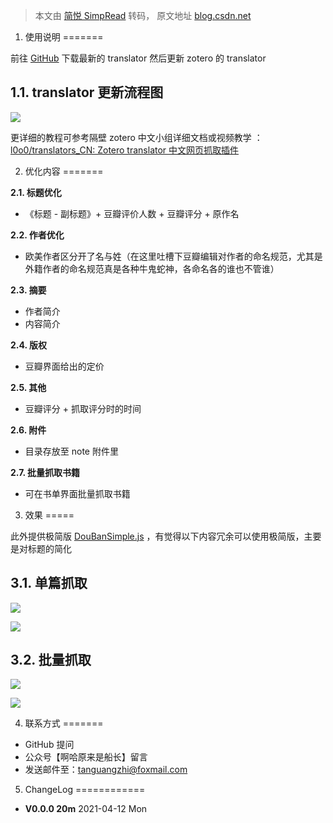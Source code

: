 > 本文由 [简悦 SimpRead](http://ksria.com/simpread/) 转码， 原文地址 [blog.csdn.net](https://blog.csdn.net/weixin_42746151/article/details/115629125)

1. 使用说明
=======

前往 [GitHub](https://github.com/Captain2021/MyTranslator) 下载最新的 translator 然后更新 zotero 的 translator

1.1. translator 更新流程图
---------------------

![](https://img-blog.csdnimg.cn/img_convert/efcbe98a610ecc2c1967c1d4f7b533d1.png)

更详细的教程可参考隔壁 zotero 中文小组详细文档或视频教学 ：[l0o0/translators_CN: Zotero translator 中文网页抓取插件](https://github.com/l0o0/translators_CN)

2. 优化内容
=======

**2.1. 标题优化**

*   《标题 - 副标题》+ 豆瓣评价人数 + 豆瓣评分 + 原作名

**2.2. 作者优化**

*   欧美作者区分开了名与姓（在这里吐槽下豆瓣编辑对作者的命名规范，尤其是外籍作者的命名规范真是各种牛鬼蛇神，各命名各的谁也不管谁）

**2.3. 摘要**

*   作者简介
*   内容简介

**2.4. 版权**

*   豆瓣界面给出的定价

**2.5. 其他**

*   豆瓣评分 + 抓取评分时的时间

**2.6. 附件**

*   目录存放至 note 附件里

**2.7. 批量抓取书籍**

*   可在书单界面批量抓取书籍

3. 效果
=====

此外提供极简版 [DouBanSimple.js](https://github.com/Captain2021/myTranslator/blob/master/DoubanSimple.js) ，有觉得以下内容冗余可以使用极简版，主要是对标题的简化

3.1. 单篇抓取
---------

![](https://img-blog.csdnimg.cn/img_convert/4176ae315a3f0f50ac9acb33c42f57bf.png)

![](https://img-blog.csdnimg.cn/img_convert/964f21f3922e11241ae9f42bd764576c.png)

3.2. 批量抓取
---------

![](https://img-blog.csdnimg.cn/img_convert/ed9c483974953fb1443ef08efe875299.png)

![](https://img-blog.csdnimg.cn/img_convert/8c9b5f3d9da319637bd529a4a338fa33.png)

4. 联系方式
=======

*   GitHub 提问
*   公众号【啊哈原来是船长】留言
*   发送邮件至：tanguangzhi@foxmail.com

5. ChangeLog
============

*   **V0.0.0 20m** 2021-04-12 Mon